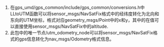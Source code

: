 1. 在gps_umd/gps_common/include/gps_common/conversions.h中LLtoUTM函数可以将sensor_msgs/NavSatFix格式中的经纬度转化为北向和东向的UTM坐标，格式对应geometry_msgs/Point中的x和y，其中的在值可以直接使用sensor_msgs/NavSatFix中的altitude.
2. 此包中的唯一节点/utm_odometry_node可以将sensor_msgs/NavSatFix格式的gps信息转化为nav_msgs/Odometry格式信息。
